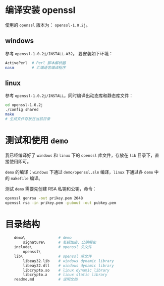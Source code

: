# 编译安装 openssl #
使用的 `openssl` 版本为： `openssl-1.0.2j`。

## windows 
参考 `openssl-1.0.2j/INSTALL.W32`， 要安装如下环境：
```sh
ActivePerl  # Perl 脚本解析器
nasm        # 汇编语言编译程序
```

## linux
参考 `openssl-1.0.2j/INSTALL`，同时编译出动态库和静态库文件：
```sh
cd openssl-1.0.2j
./config shared
make
# 生成文件存放在当前目录
```


# 测试和使用 `demo` #
我已经编译好了 `windows` 和 `linux` 下的 `openssl` 库文件，存放在 `lib` 目录下，直接使用即可。

`demo` 的编译：`windows` 下通过 `demo/openssl.sln` 编译，`linux` 下通过各 `demo` 中的 `makefile` 编译。

测试 `demo` 需要先创建 RSA 私钥和公钥，命令：
```sh
openssl genrsa -out prikey.pem 2048
openssl rsa -in prikey.pem -pubout -out pubkey.pem
```


# 目录结构 #
```sh
    demo\               # demo
        signature\      # 私钥加密、公钥解密
    include\            # openssl 头文件
        openssl\ 
    lib\                # openssl 库文件
        libeay32.lib    # windows dynamic library
        libeay32.dll    # windows dynamic library
        libcrypto.so    # linux dynamic library
        libcrypto.a     # linux static library
    readme.md           # 说明文档
```
